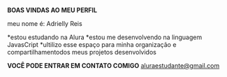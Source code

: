 **BOAS VINDAS AO MEU PERFIL**

meu nome é: Adrielly Reis

*estou estudando na Alura
*estou me desenvolvendo na linguagem JavasCript
*ultilizo esse espaço para minha organização e compartilhamentodos meus projetos desenvolvidos

**VOCÊ PODE ENTRAR EM CONTATO COMIGO**
aluraestudante@gmail.com
